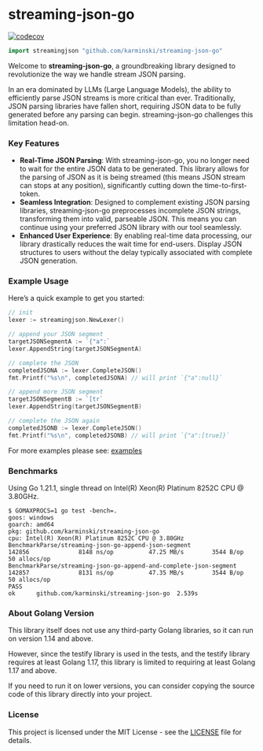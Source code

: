 # streaming-json-go

[![codecov](https://codecov.io/github/karminski/streaming-json-go/graph/badge.svg?token=FOIHJ1NA7U)](https://codecov.io/github/karminski/streaming-json-go)


```go
import streamingjson "github.com/karminski/streaming-json-go"
```

Welcome to **streaming-json-go**, a groundbreaking library designed to revolutionize the way we handle stream JSON parsing.  

In an era dominated by LLMs (Large Language Models), the ability to efficiently parse JSON streams is more critical than ever. Traditionally, JSON parsing libraries have fallen short, requiring JSON data to be fully generated before any parsing can begin. streaming-json-go challenges this limitation head-on.

### Key Features

- **Real-Time JSON Parsing**: With streaming-json-go, you no longer need to wait for the entire JSON data to be generated. This library allows for the parsing of JSON as it is being streamed (this means JSON stream can stops at any position), significantly cutting down the time-to-first-token.
- **Seamless Integration**: Designed to complement existing JSON parsing libraries, streaming-json-go preprocesses incomplete JSON strings, transforming them into valid, parseable JSON. This means you can continue using your preferred JSON library with our tool seamlessly.
- **Enhanced User Experience**: By enabling real-time data processing, our library drastically reduces the wait time for end-users. Display JSON structures to users without the delay typically associated with complete JSON generation.

### Example Usage

Here’s a quick example to get you started:

```go
// init
lexer := streamingjson.NewLexer()

// append your JSON segment
targetJSONSegmentA := `{"a":` 
lexer.AppendString(targetJSONSegmentA)

// complete the JSON
completedJSONA := lexer.CompleteJSON()
fmt.Printf("%s\n", completedJSONA) // will print `{"a":null}`

// append more JSON segment
targetJSONSegmentB := `[tr`
lexer.AppendString(targetJSONSegmentB)

// complete the JSON again
completedJSONB := lexer.CompleteJSON()
fmt.Printf("%s\n", completedJSONB) // will print `{"a":[true]}`
```


For more examples please see: [examples](./examples/)

### Benchmarks

Using Go 1.21.1, single thread on Intel(R) Xeon(R) Platinum 8252C CPU @ 3.80GHz.

```
$ GOMAXPROCS=1 go test -bench=.
goos: windows
goarch: amd64
pkg: github.com/karminski/streaming-json-go
cpu: Intel(R) Xeon(R) Platinum 8252C CPU @ 3.80GHz
BenchmarkParse/streaming-json-go-append-json-segment                142856              8148 ns/op          47.25 MB/s        3544 B/op         50 allocs/op
BenchmarkParse/streaming-json-go-append-and-complete-json-segment   142857              8131 ns/op          47.35 MB/s        3544 B/op         50 allocs/op
PASS
ok      github.com/karminski/streaming-json-go  2.539s
```

### About Golang Version

This library itself does not use any third-party Golang libraries, so it can run on version 1.14 and above. 

However, since the testify library is used in the tests, and the testify library requires at least Golang 1.17, this library is limited to requiring at least Golang 1.17 and above. 

If you need to run it on lower versions, you can consider copying the source code of this library directly into your project.


### License

This project is licensed under the MIT License - see the [LICENSE](./LICENSE) file for details.
